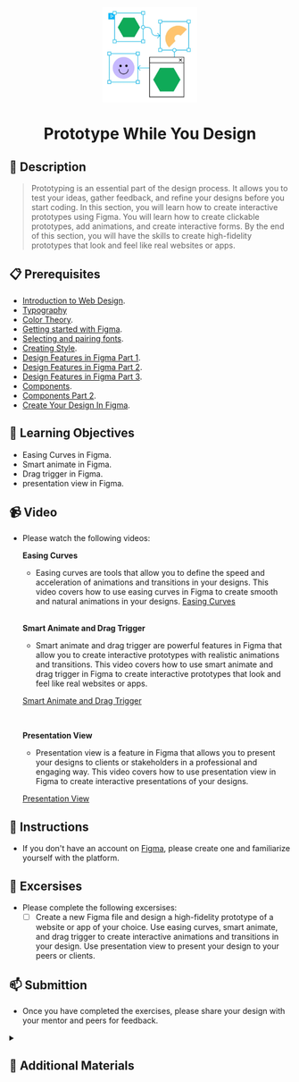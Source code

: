<div align="center">
    <img src="../images/prototyping.webp" alt="Logo" height="170" align="center">
    <h1 align="center">Prototype While You Design</h1>
</div>

## 📝 Description
> Prototyping is an essential part of the design process. It allows you to test your ideas, gather feedback, and refine your designs before you start coding. In this section, you will learn how to create interactive prototypes using Figma. You will learn how to create clickable prototypes, add animations, and create interactive forms. By the end of this section, you will have the skills to create high-fidelity prototypes that look and feel like real websites or apps.

## 📋 Prerequisites
- [Introduction to Web Design](./web-design/01_web-design-concepts.md).
- [Typography](./02_typography.md)
- [Color Theory](./web-design/04_color_theory.md).
- [Getting started with Figma](./web-design/03_getting_started_with_Figma.md).
- [Selecting and pairing fonts](./web-design/05_fonts_and_colors.md).
- [Creating Style](./web-design/06_Figma_styling.md).
- [Design Features in Figma Part 1](./web-design/08_design_features_in_figma_part_1.md).
- [Design Features in Figma Part 2](./web-design/09_design_features_in_figma_part_2.md).
- [Design Features in Figma Part 3](./web-design/10_design_features_in_figma_part_3.md).
- [Components](./web-design/12_Create_Your_Design_In_Figma_part_1.md).
- [Components Part 2](./web-design/13_Create_Your_Design_In_Figma_part_2.md).
- [Create Your Design In Figma](./web-design/15_Create_Your_Design_In_Figma_part_3.md).



## 🎯 Learning Objectives
- Easing Curves in Figma.
- Smart animate in Figma.
- Drag trigger in Figma.
- presentation view in Figma.

## 📹 Video

- Please watch the following videos:
   <br>

    **Easing Curves**
    - Easing curves are tools that allow you to define the speed and acceleration of animations and transitions in your designs. This video covers how to use easing curves in Figma to create smooth and natural animations in your designs.
    <a href="https://www.youtube.com/watch?v=cAkOH9uaXHA&list=PLXDU_eVOJTx6zk5MDarIs0asNoZqlRG23&index=16" target="_blank">Easing Curves</a>

    <br>

    **Smart Animate and Drag Trigger**
    - Smart animate and drag trigger are powerful features in Figma that allow you to create interactive prototypes with realistic animations and transitions. This video covers how to use smart animate and drag trigger in Figma to create interactive prototypes that look and feel like real websites or apps.

    <a href="https://www.youtube.com/watch?v=6Id4INKEwb8&list=PLXDU_eVOJTx7aqRW3Skp1aRT9ktC3ctqA&index=2" target="_blank">Smart Animate and Drag Trigger</a>

    <br>

    **Presentation View**
    - Presentation view is a feature in Figma that allows you to present your designs to clients or stakeholders in a professional and engaging way. This video covers how to use presentation view in Figma to create interactive presentations of your designs.

    <a href="https://www.youtube.com/watch?v=NooR1uqCgtg&list=PLXDU_eVOJTx7aqRW3Skp1aRT9ktC3ctqA&index=3" target="_blank">Presentation View</a>
    

## 🔧 Instructions
- If you don't have an account on [Figma](https://www.figma.com/), please create one and familiarize yourself with the platform.
## 🚀 Excersises
- Please complete the following excersises:
    - [ ] Create a new Figma file and design a high-fidelity prototype of a website or app of your choice. Use easing curves, smart animate, and drag trigger to create interactive animations and transitions in your design. Use presentation view to present your design to your peers or clients.

## 📫 Submittion
- Once you have completed the exercises, please share your design with your mentor and peers for feedback.

<details>
    <summary>
        <h2>📌 Additional Materials</h2>
    </summary>
    <hr style="height:1px;border-width:0;color:gray;background-color:dark">
    <i>
        These are all optional, but if you're interested in exploring this topic further, here are some resources to help you.
    </i>

<br>
    <ul>
    <li><a href="https://www.youtube.com/watch?v=5eAhlY1nvUY" target="_blank">Carousal Animation Figma</a></li>
    </ul>
</details>
